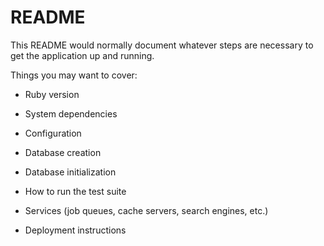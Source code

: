 # README

This README would normally document whatever steps are necessary to get the
application up and running.

Things you may want to cover:

* Ruby version

* System dependencies

* Configuration

* Database creation

* Database initialization

* How to run the test suite

* Services (job queues, cache servers, search engines, etc.)

* Deployment instructions

<!-- * ...
 Task- Lookup stock from browser 
 - create form to lookup ticker symbol (my_portfolio view)
 - create route to forward symbol to a controller (my_portfolio route)
 - create a controller with action that uses the stock.new_lookup method (stocks_controller with search_stocks action)
 - Return info for display on the browser to the user(utilize my_portfolio view to render price info) -->
